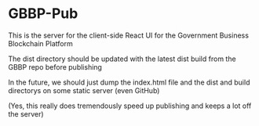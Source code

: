 # GBBP-Pub

This is the server for the client-side React UI for the Government Business Blockchain Platform

The dist directory should be updated with the latest dist build from the GBBP repo before publishing

In the future, we should just dump the index.html file and the dist and build directorys on some static server (even GitHub)

(Yes, this really does tremendously speed up publishing and keeps a lot off the server)
